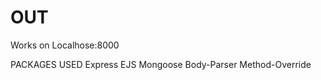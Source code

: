# OUT

Works on Localhose:8000




PACKAGES USED
Express 
EJS 
Mongoose 
Body-Parser
Method-Override
